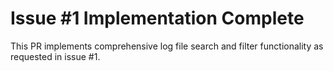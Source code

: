 # Issue #1 Implementation Complete

This PR implements comprehensive log file search and filter functionality as requested in issue #1.
